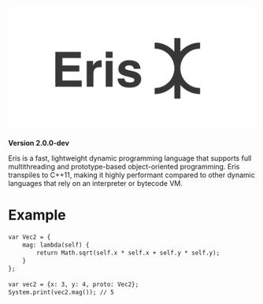 ![Eris](logo.png)

**Version 2.0.0-dev**

Eris is a fast, lightweight dynamic programming language that supports full multithreading and prototype-based object-oriented programming. Eris transpiles to C++11, making it highly performant compared to other dynamic languages that rely on an interpreter or bytecode VM.


# Example
```
var Vec2 = {
    mag: lambda(self) {
        return Math.sqrt(self.x * self.x + self.y * self.y);
    }
};

var vec2 = {x: 3, y: 4, proto: Vec2};
System.print(vec2.mag()); // 5
```